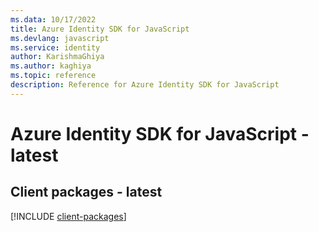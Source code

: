 ```yaml
---
ms.data: 10/17/2022
title: Azure Identity SDK for JavaScript
ms.devlang: javascript
ms.service: identity
author: KarishmaGhiya
ms.author: kaghiya
ms.topic: reference
description: Reference for Azure Identity SDK for JavaScript
---
```

# Azure Identity SDK for JavaScript - latest

## Client packages - latest
[!INCLUDE [client-packages](identity-client-index.md)]